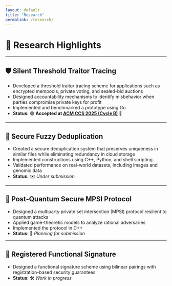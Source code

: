 ```yaml
---
layout: default
title: "Research"
permalink: /research/
---
```


# 🔬 Research Highlights

---

## 🛡️ Silent Threshold Traitor Tracing

- Developed a threshold traitor tracing scheme for applications such as encrypted mempools, private voting, and sealed-bid auctions  
- Designed accountability mechanisms to identify misbehavior when parties compromise private keys for profit  
- Implemented and benchmarked a prototype using Go  
- **Status:** 🟢 <strong>Accepted at <a href="https://www.sigsac.org/ccs/CCS2025/" target="_blank" rel="noopener noreferrer">ACM CCS 2025 (Cycle B)</a></strong> 🎉

---

## 🧠 Secure Fuzzy Deduplication

- Created a secure deduplication system that preserves uniqueness in similar files while eliminating redundancy in cloud storage  
- Implemented constructions using C++, Python, and shell scripting  
- Validated performance on real-world datasets, including images and genomic data  
- **Status:** ✉️ *Under submission*

---

## 🔐 Post-Quantum Secure MPSI Protocol

- Designed a multiparty private set intersection (MPSI) protocol resilient to quantum attacks  
- Applied game-theoretic models to analyze rational adversaries  
- Implemented the protocol in C++  
- **Status:** 📝 *Planning for submission*

---

## 🧾 Registered Functional Signature

- Designed a functional signature scheme using bilinear pairings with registration-based security guarantees  
- **Status:** 🛠️ *Work in progress*
